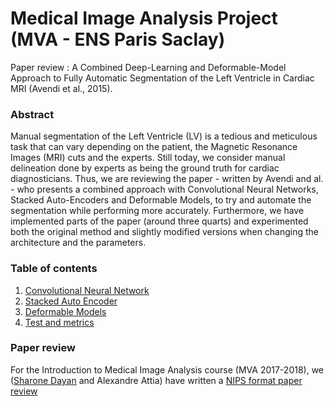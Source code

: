 # Medical Image Analysis Project (MVA - ENS Paris Saclay)

Paper review : A Combined Deep-Learning and Deformable-Model Approach to Fully Automatic Segmentation of the Left Ventricle in Cardiac MRI (Avendi et al., 2015).

### Abstract 
Manual segmentation of the Left Ventricle (LV) is a tedious and meticulous task that can vary depending on the patient, the Magnetic Resonance Images (MRI) cuts and the experts. Still today, we consider manual delineation done by experts as being the ground truth for cardiac diagnosticians. Thus, we are reviewing the paper - written by Avendi and al. - who presents a combined approach with Convolutional Neural Networks, Stacked Auto-Encoders and Deformable Models, to try and automate the segmentation while performing more accurately. Furthermore, we have implemented parts of the paper (around three quarts) and experimented both the original method and slightly modified versions when changing the architecture and the parameters.

### Table of contents
1. [Convolutional Neural Network](https://github.com/alexattia/Medical-Image-Analysis/blob/master/CNN.ipynb)  
2. [Stacked Auto Encoder](https://github.com/alexattia/Medical-Image-Analysis/blob/master/Stacked%20Auto%20Encoder.ipynb)
3. [Deformable Models](https://github.com/alexattia/Medical-Image-Analysis/blob/master/Deformable%20Models%20-%20Python2.7.ipynb)
4. [Test and metrics](https://github.com/alexattia/Medical-Image-Analysis/blob/master/Test%20and%20Metrics.ipynb)

### Paper review
For the Introduction to Medical Image Analysis course (MVA 2017-2018), we ([Sharone Dayan](https://github.com/SharoneDayan) and Alexandre Attia) have written a [NIPS format paper review](https://github.com/alexattia/Medical-Image-Analysis/blob/master/Paper_review.pdf)
